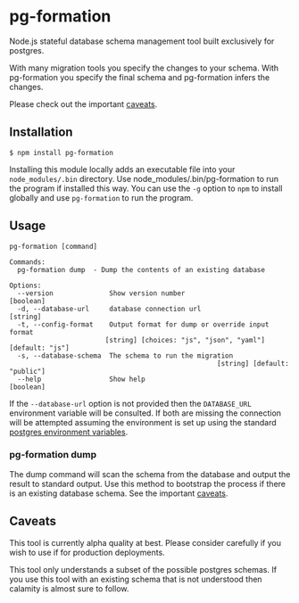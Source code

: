 # pg-formation

Node.js stateful database schema management tool built exclusively for postgres.

With many migration tools you specify the changes to your schema.
With pg-formation you specify the final schema and pg-formation infers
the changes.

Please check out the important [caveats](#Caveats).

## Installation

	$ npm install pg-formation

Installing this module locally adds an executable file into your `node_modules/.bin` directory.
Use node_modules/.bin/pg-formation to run the program if installed this way. You can use
the `-g` option to `npm` to install globally and use `pg-formation` to run the program.

## Usage

```
pg-formation [command]

Commands:
  pg-formation dump  - Dump the contents of an existing database

Options:
  --version              Show version number                           [boolean]
  -d, --database-url     database connection url                        [string]
  -t, --config-format    Output format for dump or override input format
                        [string] [choices: "js", "json", "yaml"] [default: "js"]
  -s, --database-schema  The schema to run the migration
                                                    [string] [default: "public"]
  --help                 Show help                                     [boolean]
```

If the `--database-url` option is not provided then the `DATABASE_URL` environment variable
will be consulted. If both are missing the connection will be attempted assuming
the environment is set up using the standard
[postgres environment variables](https://www.postgresql.org/docs/9.1/static/libpq-envars.html).

### pg-formation dump

The dump command will scan the schema from the database and output the result
to standard output. Use this method to bootstrap the process if there is
an existing database schema. See the important [caveats](#Caveats).

## Caveats

This tool is currently alpha quality at best. Please consider carefully if you
wish to use if for production deployments.

This tool only understands a subset of the possible postgres schemas. If you
use this tool with an existing schema that is not understood then calamity
is almost sure to follow.
